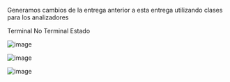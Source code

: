 Generamos cambios de la entrega anterior a esta entrega utilizando clases para los analizadores

Terminal
No Terminal
Estado

![image](https://github.com/user-attachments/assets/3fabea7c-8c70-4a90-870a-eea0b9d4e3ae)

![image](https://github.com/user-attachments/assets/e8e468df-e3ad-40c1-a870-04902a6d274d)

![image](https://github.com/user-attachments/assets/5013f2b8-01e2-44b8-8b5c-21774ae54d89)
